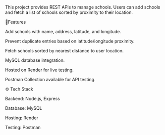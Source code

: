 This project provides REST APIs to manage schools.
Users can add schools and fetch a list of schools sorted by proximity to their location.

🚀Features

   Add schools with name, address, latitude, and longitude.

   Prevent duplicate entries based on latitude/longitude proximity.

   Fetch schools sorted by nearest distance to user location.

   MySQL database integration.

   Hosted on Render for live testing.

   Postman Collection available for API testing.
   
⚙️ Tech Stack

   Backend: Node.js, Express

   Database: MySQL

   Hosting: Render

   Testing: Postman
